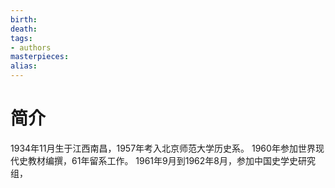 ```yaml
---
birth:
death:
tags:
- authors
masterpieces:
alias:
---
```

# 简介
1934年11月生于江西南昌，1957年考入北京师范大学历史系。
1960年参加世界现代史教材编撰，61年留系工作。
1961年9月到1962年8月，参加中国史学史研究组，
